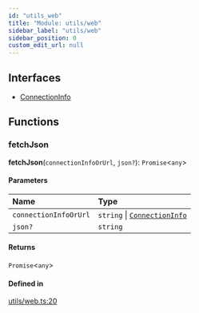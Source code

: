 ```yaml
---
id: "utils_web"
title: "Module: utils/web"
sidebar_label: "utils/web"
sidebar_position: 0
custom_edit_url: null
---
```


## Interfaces

- [ConnectionInfo](../interfaces/utils_web.ConnectionInfo.md)

## Functions

### fetchJson

**fetchJson**(`connectionInfoOrUrl`, `json?`): `Promise`<`any`\>

#### Parameters

| Name | Type |
| :------ | :------ |
| `connectionInfoOrUrl` | `string` \| [`ConnectionInfo`](../interfaces/utils_web.ConnectionInfo.md) |
| `json?` | `string` |

#### Returns

`Promise`<`any`\>

#### Defined in

[utils/web.ts:20](https://github.com/near/near-api-js/blob/ef6d7fbf/packages/near-api-js/src/utils/web.ts#L20)
